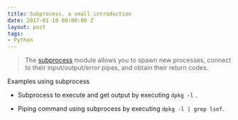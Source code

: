 ```yaml
---
title: Subprocess, a small introduction
date: 2017-01-10 00:00:00 Z
layout: post
tags:
- Python
---
```


> The [subprocess](https://docs.python.org/3.4/library/subprocess.html) module allows you to spawn new processes, connect to their input/output/error pipes, and obtain their return codes.

Examples using subprocess

* Subprocess to execute and get output by executing `dpkg -l` .
<script src="https://gist.github.com/{{site.github}}/1b07f9dbcff3958a22a502bc57504d92.js"></script>

* Piping command using subprocess by executing `dpkg -l | grep lsof`.
<script src="https://gist.github.com/{{site.github}}/da6d7e3f54cab9474b935d3a75c23e8a.js"></script>

